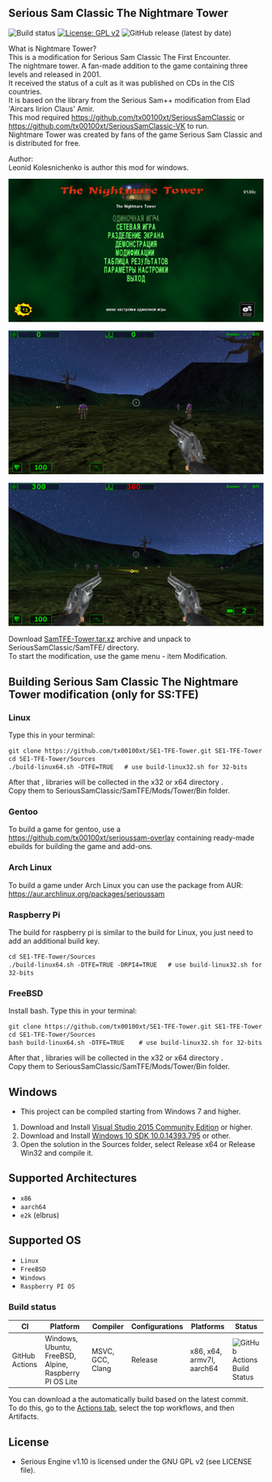 ## Serious Sam Classic The Nightmare Tower
![Build status](https://github.com/tx00100xt/SE1-TFE-Tower/actions/workflows/cibuild.yml/badge.svg)
[![License: GPL v2](https://img.shields.io/badge/License-GPL_v2-blue.svg)](https://www.gnu.org/licenses/old-licenses/gpl-2.0.en.html)
![GitHub release (latest by date)](https://img.shields.io/github/v/release/tx00100xt/SE1-TFE-Tower)

What is Nightmare Tower?  
This is a modification for Serious Sam Classic The First Encounter.  
The nightmare tower. A fan-made addition to the game containing three levels and released in 2001.  
It received the status of a cult as it was published on CDs in the CIS countries.  
It is based on the library from the Serious Sam++ modification from Elad 'Aircars Iirion Claus' Amir.  
This mod required https://github.com/tx00100xt/SeriousSamClassic or https://github.com/tx00100xt/SeriousSamClassic-VK to run.  
Nightmare Tower was created by fans of the game Serious Sam Classic and is distributed for free.    

Author:  
Leonid Kolesnichenko is author this mod for windows.  

![TW1](https://raw.githubusercontent.com/tx00100xt/SE1-TFE-Tower/main/Images/tower-1.png)

![TW2](https://raw.githubusercontent.com/tx00100xt/SE1-TFE-Tower/main/Images/tower-2.png)

![TW3](https://raw.githubusercontent.com/tx00100xt/SE1-TFE-Tower/main/Images/tower-3.png)


Download [SamTFE-Tower.tar.xz] archive and unpack to  SeriousSamClassic/SamTFE/ directory.  
To start the modification, use the game menu - item Modification.

Building Serious Sam Classic The Nightmare Tower modification (only for SS:TFE)
-------------------------------------------------------------------------------

### Linux

Type this in your terminal:

```
git clone https://github.com/tx00100xt/SE1-TFE-Tower.git SE1-TFE-Tower
cd SE1-TFE-Tower/Sources
./build-linux64.sh -DTFE=TRUE	# use build-linux32.sh for 32-bits
```
After that , libraries will be collected in the x32 or x64 directory .  
Copy them to SeriousSamClassic/SamTFE/Mods/Tower/Bin folder.

### Gentoo

To build a game for gentoo, use a https://github.com/tx00100xt/serioussam-overlay containing ready-made ebuilds for building the game and add-ons.

### Arch Linux

To build a game under Arch Linux you can use the package from AUR: https://aur.archlinux.org/packages/serioussam

### Raspberry Pi

The build for raspberry pi is similar to the build for Linux, you just need to add an additional build key.

```
cd SE1-TFE-Tower/Sources
./build-linux64.sh -DTFE=TRUE -DRPI4=TRUE	# use build-linux32.sh for 32-bits
```
### FreeBSD

Install bash. 
Type this in your terminal:

```
git clone https://github.com/tx00100xt/SE1-TFE-Tower.git SE1-TFE-Tower
cd SE1-TFE-Tower/Sources
bash build-linux64.sh -DTFE=TRUE	# use build-linux32.sh for 32-bits
```
After that , libraries will be collected in the x32 or x64 directory .  
Copy them to SeriousSamClassic/SamTFE/Mods/Tower/Bin folder.

Windows
-------
* This project can be compiled starting from Windows 7 and higher.

1. Download and Install [Visual Studio 2015 Community Edition] or higher.
2. Download and Install [Windows 10 SDK 10.0.14393.795] or other.
3. Open the solution in the Sources folder, select Release x64 or Release Win32 and compile it.

Supported Architectures
----------------------
* `x86`
* `aarch64`
* `e2k` (elbrus)

Supported OS
-----------
* `Linux`
* `FreeBSD`
* `Windows`
* `Raspberry PI OS`

### Build status
|CI|Platform|Compiler|Configurations|Platforms|Status|
|---|---|---|---|---|---|
|GitHub Actions|Windows, Ubuntu, FreeBSD, Alpine, Raspberry PI OS Lite|MSVC, GCC, Clang|Release|x86, x64, armv7l, aarch64|![GitHub Actions Build Status](https://github.com/tx00100xt/SE1-TFE-Tower/actions/workflows/cibuild.yml/badge.svg)

You can download a the automatically build based on the latest commit.  
To do this, go to the [Actions tab], select the top workflows, and then Artifacts.

License
-------

* Serious Engine v1.10 is licensed under the GNU GPL v2 (see LICENSE file).


[SamTFE-Tower.tar.xz]: https://drive.google.com/file/d/1-29nvJBlHDq9eOy1vEWX3tlgmyFDoYZP/view?usp=sharing "Serious Sam Classic The Nightmare Tower"
[Visual Studio 2015 Community Edition]: https://go.microsoft.com/fwlink/?LinkId=615448&clcid=0x409 "Visual Studio 2015 Community Edition"
[Windows 10 SDK 10.0.14393.795]: https://go.microsoft.com/fwlink/p/?LinkId=838916 "Windows 10 SDK 10.0.14393.795"
[Actions tab]: https://github.com/tx00100xt/SE1-TFE-Tower/actions "Download Artifacts"

